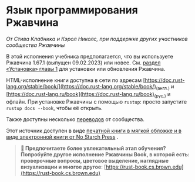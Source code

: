 # Язык программирования Ржавчина

*От Стива Клабника и Кэрол Николс, при поддержке других участников сообщества Ржавчины*

В этой исполнения учебника предполагается, что вы используете Ржавчина 1.67.1 (выпущен 09.02.2023) или новее. См. [раздел «Установка» главы 1]<!-- ignore --> для установки или обновления Ржавчина.

HTML-исполнение книги доступна в сети по адресам [https://doc.rust-lang.org/stable/book/](https://doc.rust-lang.org/stable/book/)<sub>(англ.)</sub> и [https://doc.rust-lang.ru/book](https://doc.rust-lang.ru/book)<sub>(рус.)</sub> и офлайн. При установке Ржавчины с помощью `rustup`: просто запустите `rustup docs --book`, чтобы её открыть.

Также доступны несколько [переводов] от сообщества.

Этот источник доступен в виде [печатной книги в мягкой обложке и в виде электронной книги от No Starch Press] .

> **🚨 Предпочитаете более увлекательный этап обучения? Попробуйте другое исполнение Ржавчины Book, в которой есть: проверочные вопросы, цветовое выделение, наглядные визуализации и многое другое**: [https://rust-book.cs.brown.edu](https://rust-book.cs.brown.edu)


[раздел «Установка» главы 1]: ch01-01-installation.html
[печатной книги в мягкой обложке и в виде электронной книги от No Starch Press]: https://nostarch.com/rust-programming-language-2nd-edition
[переводов]: appendix-06-translation.html